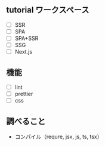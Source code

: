 ## tutorial ワークスペース

- [ ] SSR
- [ ] SPA
- [ ] SPA+SSR
- [ ] SSG
- [ ] Next.js

## 機能

- [ ] lint
- [ ] prettier
- [ ] css

## 調べること
- コンパイル（requre, jsx, js, ts, tsx）
